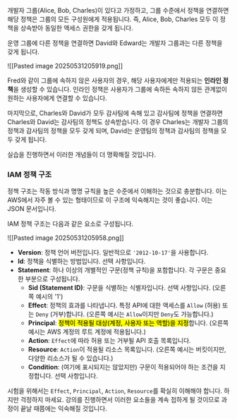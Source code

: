 개발자 그룹(Alice, Bob, Charles)이 있다고 가정하고, 그룹 수준에서 정책을 연결하면 해당 정책은 그룹의 모든 구성원에게 적용됩니다. 즉, Alice, Bob, Charles 모두 이 정책을 상속받아 동일한 액세스 권한을 갖게 됩니다.

운영 그룹에 다른 정책을 연결하면 David와 Edward는 개발자 그룹과는 다른 정책을 갖게 됩니다.

![[Pasted image 20250531205919.png]]

Fred와 같이 그룹에 속하지 않은 사용자의 경우, 해당 사용자에게만 적용되는 **인라인 정책**을 생성할 수 있습니다. 인라인 정책은 사용자가 그룹에 속하든 속하지 않든 관계없이 원하는 사용자에게 연결할 수 있습니다.

마지막으로, Charles와 David가 모두 감사팀에 속해 있고 감사팀에 정책을 연결하면 Charles와 David는 감사팀의 정책도 상속받습니다. 이 경우 Charles는 개발자 그룹의 정책과 감사팀의 정책을 모두 갖게 되며, David는 운영팀의 정책과 감사팀의 정책을 모두 갖게 됩니다.


실습을 진행하면서 이러한 개념들이 더 명확해질 것입니다.

### IAM 정책 구조

정책 구조는 작동 방식과 명명 규칙을 높은 수준에서 이해하는 것으로 충분합니다. 이는 AWS에서 자주 볼 수 있는 형태이므로 이 구조에 익숙해지는 것이 좋습니다. 이는 JSON 문서입니다.

IAM 정책 구조는 다음과 같은 요소로 구성됩니다.

![[Pasted image 20250531205958.png]]

- **Version**: 정책 언어 버전입니다. 일반적으로 `'2012-10-17'`을 사용합니다.
- **Id**: 정책을 식별하는 방법입니다. 선택 사항입니다.
- **Statement**: 하나 이상의 개별적인 구문(정책 규칙)을 포함합니다. 각 구문은 중요한 부분으로 구성됩니다.
    - **Sid (Statement ID)**: 구문을 식별하는 식별자입니다. 선택 사항입니다. (오른쪽 예시의 '1')
    - **Effect**: 정책의 효과를 나타냅니다. 특정 API에 대한 액세스를 `Allow` (허용) 또는 `Deny` (거부)합니다. (오른쪽 예시는 `Allow`이지만 `Deny`도 가능합니다.)
    - **Principal**: <mark class="hltr-red">정책이 적용될 대상(계정, 사용자 또는 역할)을 지정</mark>합니다. (오른쪽 예시는 AWS 계정의 루트 계정에 적용됩니다.)
    - **Action**: `Effect`에 따라 허용 또는 거부될 API 호출 목록입니다.
    - **Resource**: `Action`이 적용될 리소스 목록입니다. (오른쪽 예시는 버킷이지만, 다양한 리소스가 될 수 있습니다.)
    - **Condition**: (여기에 표시되지는 않았지만) 구문이 적용되어야 하는 조건을 지정합니다. 선택 사항입니다.

시험을 위해서는 `Effect`, `Principal`, `Action`, `Resource`를 확실히 이해해야 합니다. 하지만 걱정하지 마세요. 강의를 진행하면서 이러한 요소들을 계속 접하게 될 것이므로 과정이 끝날 때쯤에는 익숙해질 것입니다.
